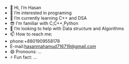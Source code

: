 - 👋 Hi, I’m Hasan
- 👀 I’m interested in programing
- 🌱 I’m currently learning C++ and DSA
- 😎 I'm familiar with C,C++,Python
- 💞️ I’m looking to help with Data structure and Algorithms
- 📫 How to reach me:
-  phone:+8801909558178
-  E-mail:hasanmahamud716719@gmail.com
- 😄 Pronouns: ...
- ⚡ Fun fact: ...

<!---
khasan121 is a ✨ special ✨ repository because its `README.md` (this file) appears on your GitHub profile.
You can click the Preview link to take a look at your changes.
--->

